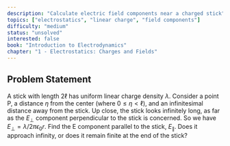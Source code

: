 ```yaml
---
description: "Calculate electric field components near a charged stick"
topics: ["electrostatics", "linear charge", "field components"]
difficulty: "medium"
status: "unsolved"
interested: false
book: "Introduction to Electrodynamics"
chapter: "1 - Electrostatics: Charges and Fields"
---
```


## Problem Statement
A stick with length 2ℓ has uniform linear charge density $\lambda$. Consider a point P, a distance $\eta$ from the center (where $0 \leq \eta < \ell$), and an infinitesimal distance away from the stick. Up close, the stick looks infinitely long, as far as the $E_\perp$ component perpendicular to the stick is concerned. So we have $E_\perp = \lambda/2\pi\epsilon_0r$. Find the E component parallel to the stick, $E_\parallel$. Does it approach infinity, or does it remain finite at the end of the stick?
